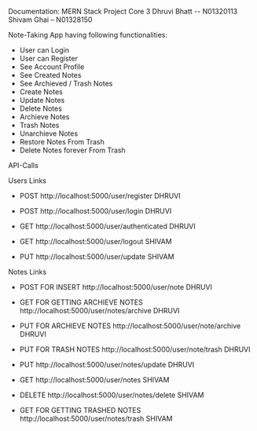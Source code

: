 Documentation: MERN Stack Project
Core 3
Dhruvi Bhatt --  N01320113
Shivam Ghai – N01328150

Note-Taking App having following functionalities:

- User can Login
- User can Register
- See Account Profile
- See Created Notes
- See Archieved / Trash Notes
- Create Notes 
- Update Notes
- Delete Notes
- Archieve Notes
- Trash Notes
- Unarchieve Notes
- Restore Notes From Trash
- Delete Notes forever From Trash

API-Calls

Users Links

- POST                           http://localhost:5000/user/register       DHRUVI
- POST                           http://localhost:5000/user/login          DHRUVI
- GET                            http://localhost:5000/user/authenticated  DHRUVI 

- GET                            http://localhost:5000/user/logout         SHIVAM
- PUT                            http://localhost:5000/user/update         SHIVAM

Notes Links

- POST FOR INSERT                http://localhost:5000/user/note           DHRUVI
- GET FOR GETTING ARCHIEVE NOTES http://localhost:5000/user/notes/archive  DHRUVI
- PUT FOR ARCHIEVE NOTES         http://localhost:5000/user/note/archive   DHRUVI
- PUT FOR TRASH NOTES            http://localhost:5000/user/note/trash     DHRUVI
- PUT                            http://localhost:5000/user/notes/update   DHRUVI

- GET                            http://localhost:5000/user/notes          SHIVAM
- DELETE                         http://localhost:5000/user/notes/delete   SHIVAM
- GET FOR GETTING TRASHED NOTES  http://localhost:5000/user/notes/trash    SHIVAM